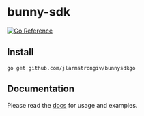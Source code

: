 # bunny-sdk

[![Go Reference](https://pkg.go.dev/badge/github.com/jlarmstrongiv/bunnysdkgo.svg)](https://pkg.go.dev/github.com/jlarmstrongiv/bunnysdkgo)

## Install

```shell
go get github.com/jlarmstrongiv/bunnysdkgo
```

## Documentation

Please read the [docs](https://bunny-launcher.com/bunny-sdk/languages/go) for usage and examples.
